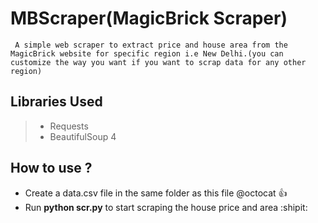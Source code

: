 # MBScraper(MagicBrick Scraper)

``` A simple web scraper to extract price and house area from the MagicBrick website for specific region i.e New Delhi.(you can customize the way you want if you want to scrap data for any other region)```

## Libraries Used
> - Requests
> - BeautifulSoup 4

## How to use ?

- Create a data.csv file in the same folder as this file @octocat :+1:
- Run **python scr.py** to start scraping the house price and area :shipit:
